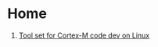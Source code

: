 # Home

1. [Tool set for Cortex-M code dev on Linux](cortex-m-tooling/cortex-m-tool-set-for-linux.md)